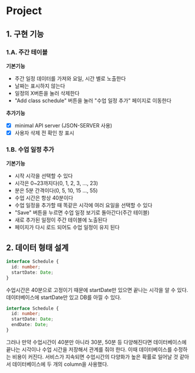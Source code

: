 # Project

## 1. 구현 기능

### 1.A. 주간 테이블

**기본기능**

- 주간 일정 데이터를 가져와 요일, 시간 별로 노출한다
- 날짜는 표시하지 않는다
- 일정의 X버튼을 눌러 삭제한다
- "Add class schedule" 버튼을 눌러 "수업 일정 추가" 페이지로 이동한다

**추가기능**

- [x] minimal API server (JSON-SERVER 사용)
- [x] 사용자 삭제 전 확인 창 표시

### 1.B. 수업 일정 추가

**기본기능**

- 시작 시각을 선택할 수 있다
- 시각은 0~23까지다(0, 1, 2, 3, ..., 23)
- 분은 5분 간격이다(0, 5, 10, 15 ..., 55)
- 수업 시간은 항상 40분이다
- 수업 일정을 추가할 때 똑같은 시각에 여러 요일을 선택할 수 있다
- "Save" 버튼을 누르면 수업 일정 보기로 돌아간다(주간 테이블)
- 새로 추가된 일정이 주간 테이블에 노출된다
- 페이지가 다시 로드 되어도 수업 일정이 유지 된다

## 2. 데이터 형태 설계

```ts
interface Schedule {
  id: number;
  startDate: Date;
}
```

수업시간은 40분으로 고정이기 때문에 startDate만 있으면 끝나는 시각을 알 수 있다. 데이터베이스에 startDate만 있고 DB를 아낄 수 있다.

```ts
interface Schedule {
  id: number;
  startDate: Date;
  endDate: Date;
}
```

그러나 만약 수업시간이 40분만 아니라 30분, 50분 등 다양해진다면 데이터베이스에 끝나는 시각이나 수업 시간을 저장해서 관계를 줘야 한다. 이때 데이터베이스를 수정하는 비용이 커진다.
서비스가 지속되면 수업시간의 다양화가 높은 확률로 일어날 것 같아서 데이터베이스에 두 개의 column을 사용했다.
